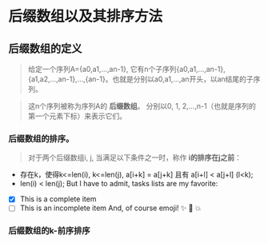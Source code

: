 后缀数组以及其排序方法
=====

## 后缀数组的定义
>给定一个序列A={a0,a1,...,an-1}, 它有n个子序列{a0,a1,...,an-1}, {a1,a2,...,an-1},...,{an-1}。也就是分别以a0,a1,...,an开头，以an结尾的子序列。

>这n个序列被称为序列A的 **后缀数组**。
分别以0, 1, 2,...,n-1（也就是序列的第一个元素下标）来表示它们。

### 后缀数组的排序。
>对于两个后缀数组i, j, 当满足以下条件之一时，称作 **i的排序在j之前**：
- 存在k，使得k<=len(i), k<=len(j), a[i+k] = a[j+k] 且有 a[i+l] < a[j+l] (l<k);
- len(i) < len(j);
But I have to admit, tasks lists are my favorite:

- [x] This is a complete item
- [ ] This is an incomplete item
And, of course emoji! :sparkles: :camel: :boom:
### 后缀数组的k-前序排序
